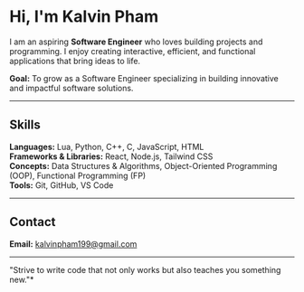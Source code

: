 # Hi, I'm Kalvin Pham

I am an aspiring **Software Engineer** who loves building projects and programming. I enjoy creating interactive, efficient, and functional applications that bring ideas to life.

**Goal:** To grow as a Software Engineer specializing in building innovative and impactful software solutions.

---

## Skills

**Languages:** Lua, Python, C++, C, JavaScript, HTML  
**Frameworks & Libraries:** React, Node.js, Tailwind CSS  
**Concepts:** Data Structures & Algorithms, Object-Oriented Programming (OOP), Functional Programming (FP)  
**Tools:** Git, GitHub, VS Code

---

## Contact

**Email:** [kalvinpham199@gmail.com](mailto:kalvinpham199@gmail.com)

---

"Strive to write code that not only works but also teaches you something new."*
